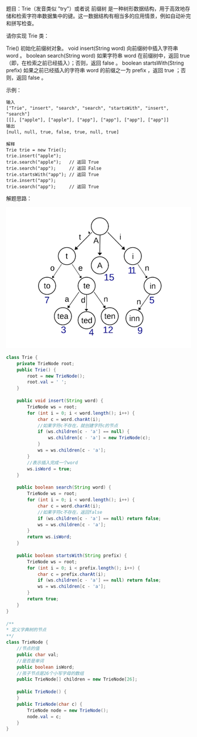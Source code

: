 题目：Trie（发音类似 "try"）或者说 前缀树 是一种树形数据结构，用于高效地存储和检索字符串数据集中的键。这一数据结构有相当多的应用情景，例如自动补完和拼写检查。

请你实现 Trie 类：

Trie() 初始化前缀树对象。
void insert(String word) 向前缀树中插入字符串 word 。
boolean search(String word) 如果字符串 word 在前缀树中，返回 true（即，在检索之前已经插入）；否则，返回 false 。
boolean startsWith(String prefix) 如果之前已经插入的字符串 word 的前缀之一为 prefix ，返回 true ；否则，返回 false 。

示例：

```shell
输入
["Trie", "insert", "search", "search", "startsWith", "insert", "search"]
[[], ["apple"], ["apple"], ["app"], ["app"], ["app"], ["app"]]
输出
[null, null, true, false, true, null, true]

解释
Trie trie = new Trie();
trie.insert("apple");
trie.search("apple");   // 返回 True
trie.search("app");     // 返回 False
trie.startsWith("app"); // 返回 True
trie.insert("app");
trie.search("app");     // 返回 True
```

解题思路：

![trie](./208/trie.png)

```java
class Trie {
    private TrieNode root;
    public Trie() {
        root = new TrieNode();
        root.val = ' ';
    }

    public void insert(String word) {
        TrieNode ws = root;
        for (int i = 0; i < word.length(); i++) {
            char c = word.charAt(i);
          	//如果字符c不存在，就创建字符c的节点
            if (ws.children[c - 'a'] == null) {
                ws.children[c - 'a'] = new TrieNode(c);
            }
            ws = ws.children[c - 'a'];
        }
        //表示插入完成一个word
        ws.isWord = true;
    }

    public boolean search(String word) {
        TrieNode ws = root;
        for (int i = 0; i < word.length(); i++) {
            char c = word.charAt(i);
          	//如果字符c不存在，返回false
            if (ws.children[c - 'a'] == null) return false;
            ws = ws.children[c - 'a'];
        }
        return ws.isWord;
    }

    public boolean startsWith(String prefix) {
        TrieNode ws = root;
        for (int i = 0; i < prefix.length(); i++) {
            char c = prefix.charAt(i);
            if (ws.children[c - 'a'] == null) return false;
            ws = ws.children[c - 'a'];
        }
        return true;
    }
}

/**
* 定义字典树的节点
**/
class TrieNode {
  	//节点的值
    public char val;
  	//是否是单词
    public boolean isWord;
  	//孩子节点是26个小写字母的数组
    public TrieNode[] children = new TrieNode[26];

    public TrieNode() {
    }
    public TrieNode(char c) {
        TrieNode node = new TrieNode();
        node.val = c;
    }
}
```

